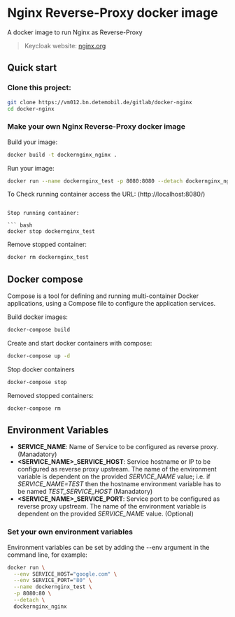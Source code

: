 # Nginx Reverse-Proxy docker image

A docker image to run Nginx as Reverse-Proxy

> Keycloak website: [nginx.org](http://nginx.org/)

## Quick start

### Clone this project:

``` bash
git clone https://vm012.bn.detemobil.de/gitlab/docker-nginx
cd docker-nginx
```

### Make your own Nginx Reverse-Proxy docker image

Build your image:

``` bash
docker build -t dockernginx_nginx .
```

Run your image:

``` bash
docker run --name dockernginx_test -p 8080:8080 --detach dockernginx_nginx
```

To Check running container access the URL: (http://localhost:8080/)
```

Stop running container:

``` bash
docker stop dockernginx_test
```

Remove stopped container:

``` bash
docker rm dockernginx_test
```

## Docker compose

Compose is a tool for defining and running multi-container Docker applications, using a Compose file  to configure
the application services.

Build docker images:

``` bash
docker-compose build
```

Create and start docker containers with compose:

``` bash
docker-compose up -d
```

Stop docker containers

``` bash
docker-compose stop
```

Removed stopped containers:

``` bash
docker-compose rm
```

## Environment Variables

- **SERVICE_NAME**: Name of Service to be configured as reverse proxy. (Manadatory)
- **<SERVICE_NAME>_SERVICE_HOST**: Service hostname or IP to be configured as reverse proxy upstream. The name of the environment variable 
  is dependent on the provided *SERVICE_NAME* value; i.e. if *SERVICE_NAME=TEST* then the hostname environment variable has to be named *TEST_SERVICE_HOST* (Manadatory)
- **<SERVICE_NAME>_SERVICE_PORT**: Service port to be configured as reverse proxy upstream. The name of the environment variable is dependent on the provided *SERVICE_NAME* value. (Optional)

### Set your own environment variables

Environment variables can be set by adding the --env argument in the command line, for example:

``` bash
docker run \
  --env SERVICE_HOST="google.com" \
  --env SERVICE_PORT="80" \
  --name dockernginx_test \
  -p 8080:80 \
  --detach \
  dockernginx_nginx
```

